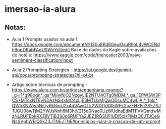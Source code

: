 # imersao-ia-alura
## Notas:
- Aula 1
Prompts usados na aula 1: https://docs.google.com/document/d/130u8Kd6GewOsuRhoL4vWCENdh9ppDKabFAeUSWvYrlI/edit
Base de dados do Kagle sobre avaliações de hotéis: https://www.kaggle.com/code/thehustler2003/naive-sentiment-classification/input

- Aula 2
Prompting Strategies - https://ai.google.dev/gemini-api/docs/prompting-strategies?hl=pt-br

- Artigo sobre técnicas de prompting - https://www.alura.com.br/artigos/engenharia-prompt?_gl=1*g98ogn*_ga*MjIwNjQ2NzgyLjE2NTU4OTg0MDM.*_ga_1EPWSW3PCS*MTcxNTEyNDAzNS4xMC4xLjE3MTUxMjQwODcuMC4wLjA.*_fplc*QWhXNWw5NiUyRkRmU2x4dVAwQTk2WDlTdDI5WFk2azFHZFc2SEZSJTJGU08wTjM2YWJsNnh6M3htV215d0Nac0UzWUdhaEdMTFVVQmdwMzNLRUFEbkRXZllVTjB3S0p6RUFYa2JEZ1RGSUFlUDI5cHFIMzQ0JTJCeGNsSVphWElQSkZ3JTNEJTNE#principios-para-a-criacao-de-um-prompt

